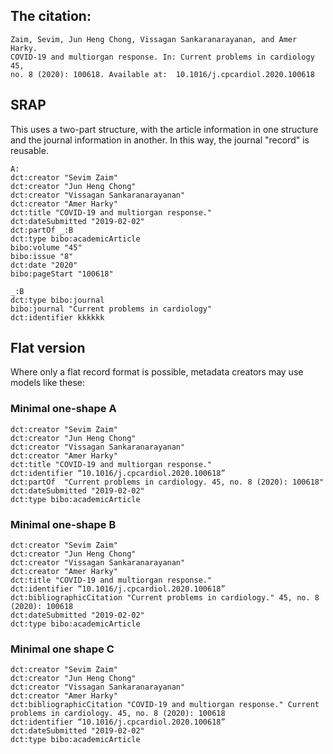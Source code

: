 ## The citation:

```
Zaim, Sevim, Jun Heng Chong, Vissagan Sankaranarayanan, and Amer Harky.
COVID-19 and multiorgan response. In: Current problems in cardiology 45,
no. 8 (2020): 100618. Available at:  10.1016/j.cpcardiol.2020.100618
```

## SRAP
This uses a two-part structure, with the article information in one structure and the journal information in another. In this way, the journal "record" is reusable.

```
A:
dct:creator "Sevim Zaim"
dct:creator "Jun Heng Chong"
dct:creator "Vissagan Sankaranarayanan"
dct:creator "Amer Harky"
dct:title "COVID-19 and multiorgan response."
dct:dateSubmitted "2019-02-02"
dct:partOf _:B
dct:type bibo:academicArticle
bibo:volume "45"
bibo:issue "8"
dct:date "2020"
bibo:pageStart "100618"

_:B
dct:type bibo:journal
bibo:journal "Current problems in cardiology"
dct:identifier kkkkkk
```

## Flat version

Where only a flat record format is possible, metadata creators may use models like these:

### Minimal one-shape A
```
dct:creator "Sevim Zaim"
dct:creator "Jun Heng Chong"
dct:creator "Vissagan Sankaranarayanan"
dct:creator "Amer Harky"
dct:title "COVID-19 and multiorgan response."
dct:identifier “10.1016/j.cpcardiol.2020.100618”
dct:partOf  "Current problems in cardiology. 45, no. 8 (2020): 100618"
dct:dateSubmitted "2019-02-02"
dct:type bibo:academicArticle
```
### Minimal one-shape B
```
dct:creator "Sevim Zaim"
dct:creator "Jun Heng Chong"
dct:creator "Vissagan Sankaranarayanan"
dct:creator "Amer Harky"
dct:title "COVID-19 and multiorgan response."
dct:identifier “10.1016/j.cpcardiol.2020.100618”
dct:bibliographicCitation "Current problems in cardiology." 45, no. 8 (2020): 100618
dct:dateSubmitted "2019-02-02"
dct:type bibo:academicArticle
```
### Minimal one shape C
```
dct:creator "Sevim Zaim"
dct:creator "Jun Heng Chong"
dct:creator "Vissagan Sankaranarayanan"
dct:creator "Amer Harky"
dct:bibliographicCitation "COVID-19 and multiorgan response." Current problems in cardiology. 45, no. 8 (2020): 100618
dct:identifier “10.1016/j.cpcardiol.2020.100618”
dct:dateSubmitted "2019-02-02"
dct:type bibo:academicArticle
```
